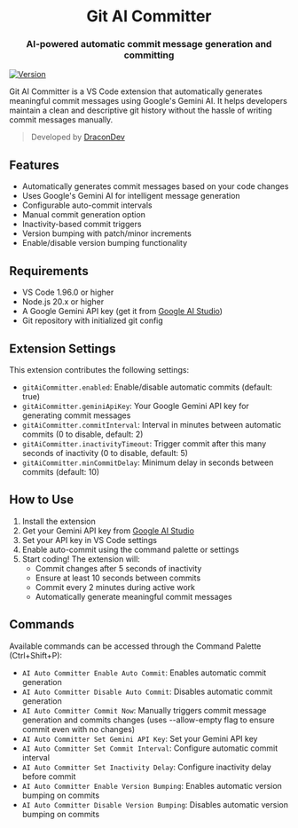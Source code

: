 <div align="center">

# Git AI Committer

### AI-powered automatic commit message generation and committing

</div>

[![Version](https://img.shields.io/badge/version-0.1.6-blue.svg)](https://github.com/DraconDev/git-ai-committer)

Git AI Committer is a VS Code extension that automatically generates meaningful commit messages using Google's Gemini AI. It helps developers maintain a clean and descriptive git history without the hassle of writing commit messages manually.

> Developed by [DraconDev](https://github.com/DraconDev)

## Features

-   Automatically generates commit messages based on your code changes
-   Uses Google's Gemini AI for intelligent message generation
-   Configurable auto-commit intervals
-   Manual commit generation option
-   Inactivity-based commit triggers
-   Version bumping with patch/minor increments
-   Enable/disable version bumping functionality

## Requirements

-   VS Code 1.96.0 or higher
-   Node.js 20.x or higher
-   A Google Gemini API key (get it from [Google AI Studio](https://aistudio.google.com/apikey))
-   Git repository with initialized git config

## Extension Settings

This extension contributes the following settings:

-   `gitAiCommitter.enabled`: Enable/disable automatic commits (default: true)
-   `gitAiCommitter.geminiApiKey`: Your Google Gemini API key for generating commit messages
-   `gitAiCommitter.commitInterval`: Interval in minutes between automatic commits (0 to disable, default: 2)
-   `gitAiCommitter.inactivityTimeout`: Trigger commit after this many seconds of inactivity (0 to disable, default: 5)
-   `gitAiCommitter.minCommitDelay`: Minimum delay in seconds between commits (default: 10)

## How to Use

1. Install the extension
2. Get your Gemini API key from [Google AI Studio](https://makersuite.google.com/app/apikey)
3. Set your API key in VS Code settings
4. Enable auto-commit using the command palette or settings
5. Start coding! The extension will:
    - Commit changes after 5 seconds of inactivity
    - Ensure at least 10 seconds between commits
    - Commit every 2 minutes during active work
    - Automatically generate meaningful commit messages

## Commands

Available commands can be accessed through the Command Palette (Ctrl+Shift+P):

-   `AI Auto Committer Enable Auto Commit`: Enables automatic commit generation
-   `AI Auto Committer Disable Auto Commit`: Disables automatic commit generation
-   `AI Auto Committer Commit Now`: Manually triggers commit message generation and commits changes (uses --allow-empty flag to ensure commit even with no changes)
-   `AI Auto Committer Set Gemini API Key`: Set your Gemini API key
-   `AI Auto Committer Set Commit Interval`: Configure automatic commit interval
-   `AI Auto Committer Set Inactivity Delay`: Configure inactivity delay before commit
-   `AI Auto Committer Enable Version Bumping`: Enables automatic version bumping on commits
-   `AI Auto Committer Disable Version Bumping`: Disables automatic version bumping on commits
